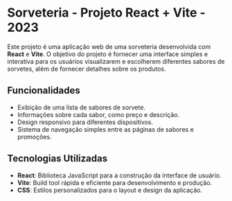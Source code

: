 # Sorveteria - Projeto React + Vite - 2023

Este projeto é uma aplicação web de uma sorveteria desenvolvida com **React** e **Vite**. O objetivo do projeto é fornecer uma interface simples e interativa para os usuários visualizarem e escolherem diferentes sabores de sorvetes, além de fornecer detalhes sobre os produtos.

## Funcionalidades

- Exibição de uma lista de sabores de sorvete.
- Informações sobre cada sabor, como preço e descrição.
- Design responsivo para diferentes dispositivos.
- Sistema de navegação simples entre as páginas de sabores e promoções.

## Tecnologias Utilizadas

- **React**: Biblioteca JavaScript para a construção da interface de usuário.
- **Vite**: Build tool rápida e eficiente para desenvolvimento e produção.
- **CSS**: Estilos personalizados para o layout e design da aplicação.
